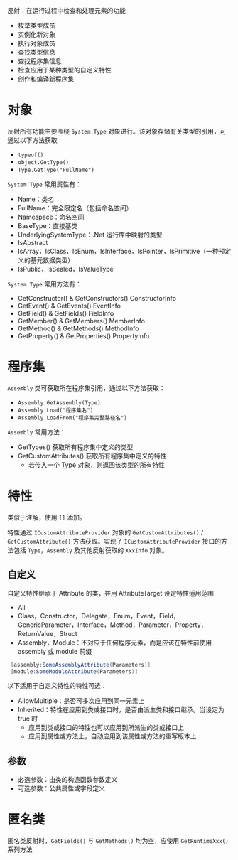 反射：在运行过程中检查和处理元素的功能
- 枚举类型成员
- 实例化新对象
- 执行对象成员
- 查找类型信息
- 查找程序集信息
- 检查应用于某种类型的自定义特性
- 创作和编译新程序集

# 对象

反射所有功能主要围绕 `System.Type` 对象进行。该对象存储有关类型的引用，可通过以下方法获取
- `typeof()`
- `object.GetType()`
- `Type.GetType("FullName")`

`System.Type` 常用属性有：
- Name：类名
- FullName：完全限定名（包括命名空间）
- Namespace：命名空间
- BaseType：直接基类
- UnderlyingSystemType：.Net 运行库中映射的类型
- IsAbstract
- IsArray，IsClass，IsEnum，IsInterface，IsPointer，IsPrimitive（一种预定义的基元数据类型）
- IsPublic，IsSealed，IsValueType

`System.Type` 常用方法有：
- GetConstructor() & GetConstructors()    ConstructorInfo
- GetEvent() & GetEvents()                            EventInfo
- GetField() & GetFields()                               FieldInfo
- GetMember() & GetMembers()                 MemberInfo
- GetMethod() & GetMethods()                   MethodInfo
- GetProperty() & GetProperties()               PropertyInfo

# 程序集

`Assembly` 类可获取所在程序集引用，通过以下方法获取：
- `Assembly.GetAssembly(Type)`
- `Assembly.Load("程序集名")`
- `Assembly.LoadFrom("程序集完整路径名")`

`Assembly` 常用方法：
- GetTypes()                获取所有程序集中定义的类型
- GetCustomAttributes()       获取所有程序集中定义的特性
   - 若传入一个 Type 对象，则返回该类型的所有特性

# 特性

类似于注解，使用 `[]` 添加。

特性通过 `ICustomAttributeProvider` 对象的 `GetCustomAttributes()` / `GetCustomAttribute()` 方法获取。实现了 `ICustomAttributeProvider` 接口的方法包括 `Type`，`Assembly` 及其他反射获取的 `XxxInfo` 对象。
## 自定义

自定义特性继承于 Attribute 的类，并用 AttributeTarget 设定特性适用范围 
- All
- Class，Constructor，Delegate，Enum，Event，Field，GenericParameter，Interface，Method，Parameter，Property，ReturnValue，Struct
- Assembly，Module：不对应于任何程序元素，而是应该在特性前使用 assembly 或 module 前缀
```c#
 [assembly:SomeAssemblyAttribute(Parameters)]
 [module:SomeModuleAttribute(Parameters)]
```

以下适用于自定义特性的特性可选：
- AllowMultiple：是否可多次应用到同一元素上
- Inherited：特性在应用到类或接口时，是否由派生类和接口继承。当设定为 true 时
	- 应用到类或接口的特性也可以应用到所派生的类或接口上
	- 应用到属性或方法上，自动应用到该属性或方法的重写版本上
## 参数

- 必选参数：由类的构造函数参数定义
- 可选参数：公共属性或字段定义

# 匿名类

匿名类反射时，`GetFields()` 与 `GetMethods()` 均为空，应使用 `GetRuntimeXxx()` 系列方法
